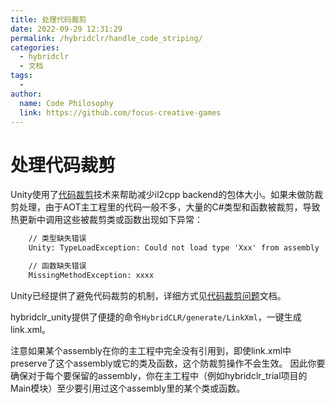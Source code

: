 ```yaml
---
title: 处理代码裁剪
date: 2022-09-29 12:31:29
permalink: /hybridclr/handle_code_striping/
categories:
  - hybridclr
  - 文档
tags:
  - 
author: 
  name: Code Philosophy
  link: https://github.com/focus-creative-games
---
```


# 处理代码裁剪

Unity使用了[代码裁剪](https://docs.unity3d.com/Manual/ManagedCodeStripping.html)技术来帮助减少il2cpp backend的包体大小。如果未做防裁剪处理，由于AOT主工程里的代码一般不多，大量的C#类型和函数被裁剪，导致热更新中调用这些被裁剪类或函数出现如下异常：

```txt
    // 类型缺失错误
    Unity: TypeLoadException: Could not load type 'Xxx' from assembly 'yyy'

    // 函数缺失错误
    MissingMethodException: xxxx
```

Unity已经提供了避免代码裁剪的机制，详细方式见[代码裁剪问题](/hybridclr/code_striping/)文档。

hybridclr_unity提供了便捷的命令`HybridCLR/generate/LinkXml`，一键生成link.xml。

注意如果某个assembly在你的主工程中完全没有引用到，即使link.xml中preserve了这个assembly或它的类及函数，这个防裁剪操作不会生效。
因此你要确保对于每个要保留的assembly，你在主工程中（例如hybridclr_trial项目的Main模块）至少要引用过这个assembly里的某个类或函数。


